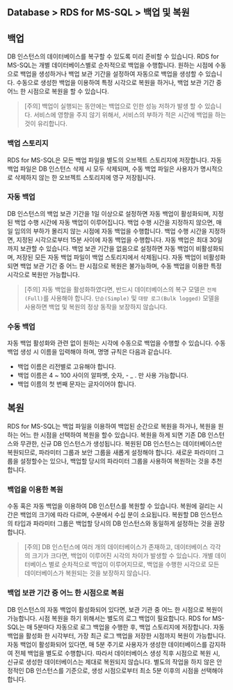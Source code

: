 ## Database > RDS for MS-SQL > 백업 및 복원

## 백업

DB 인스턴스의 데이터베이스를 복구할 수 있도록 미리 준비할 수 있습니다. RDS for MS-SQL는 개별 데이터베이스별로 순차적으로 백업을 수행합니다. 
원하는 시점에 수동으로 백업을 생성하거나 백업 보관 기간을 설정하여 자동으로 백업을 생성할 수 있습니다.
수동으로 생성한 백업을 이용하여 특정 시각으로 복원을 하거나, 백업 보관 기간 중 어느 한 시점으로 복원을 할 수 있습니다.

> [주의]
> 백업이 실행되는 동안에는 백업으로 인한 성능 저하가 발생 할 수 있습니다. 
> 서비스에 영향을 주지 않기 위해서, 서비스의 부하가 적은 시간에 백업을 하는 것이 유리합니다.

### 백업 스토리지

RDS for MS-SQL은 모든 백업 파일을 별도의 오브젝트 스토리지에 저장합니다.
자동 백업 파일은 DB 인스턴스 삭제 시 모두 삭제되며, 수동 백업 파일은 사용자가 명시적으로 삭제하지 않는 한 오브젝트 스토리지에 영구 저장됩니다.

### 자동 백업

DB 인스턴스의 백업 보관 기간을 1일 이상으로 설정하면 자동 백업이 활성화되며, 지정된 백업 수행 시간에 자동 백업이 이루어집니다. 백업 수행 시간을 지정하지 않으면, 매일 임의의 부하가 몰리지 않는 시점에 자동 백업을 수행합니다. 백업 수행 시간을 지정하면, 지정된 시각으로부터 15분 사이에 자동 백업을 수행합니다. 자동 백업은 최대 30일까지 보관할 수 있습니다. 백업 보관 기간을 없음으로 설정하면 자동 백업이 비활성화되며, 저장된 모든 자동 백업 파일이 백업 스토리지에서 삭제됩니다. 자동 백업이 비활성화되면 백업 보관 기간 중 어느 한 시점으로 복원은 불가능하며, 수동 백업을 이용한 특정 시각으로 복원만 가능합니다.

> [주의]
> 자동 백업을 활성화하였다면, 반드시 데이터베이스의 복구 모델은 `전체(Full)`를 사용해야 합니다.
> `단순(Simple)` 및 `대량 로그(Bulk logged)` 모델을 사용하면 백업 및 복원의 정상 동작을 보장하지 않습니다.

### 수동 백업

자동 백업 활성화와 관련 없이 원하는 시각에 수동으로 백업을 수행할 수 있습니다. 수동 백업 생성 시 이름을 입력해야 하며, 명명 규칙은 다음과 같습니다.

* 백업 이름은 리전별로 고유해야 합니다.
* 백업 이름은 4 ~ 100 사이의 알파벳, 숫자, - _ . 만 사용 가능합니다.
* 백업 이름의 첫 번째 문자는 글자이어야 합니다.

## 복원

RDS for MS-SQL는 백업 파일을 이용하여 백업된 순간으로 복원을 하거나, 복원을 원하는 어느 한 시점을 선택하여 복원을 할수 있습니다. 복원을 하게 되면 기존 DB 인스턴스와 무관한, 신규 DB 인스턴스가 생성됩니다. 복원된 DB 인스턴스는 데이터베이스만 복원되므로, 파라미터 그룹과 보안 그룹을 새롭게 설정해야 합니다. 새로운 파라미터 그룹을 설정할수는 있으나, 백업할 당시의 파라미터 그룹을 사용하여 복원하는 것을 추천합니다.

### 백업을 이용한 복원

수동 혹은 자동 백업을 이용하여 DB 인스턴스를 복원할 수 있습니다. 복원에 걸리는 시간은 백업의 크기에 따라 다르며, 수분에서 수십 분이 소요됩니다. 
복원할 DB 인스턴스의 타입과 파라미터 그룹은 백업할 당시의 DB 인스턴스와 동일하게 설정하는 것을 권장합니다.

> [주의]
> DB 인스턴스에 여러 개의 데이터베이스가 존재하고, 데이터베이스 각각의 크기가 크다면, 백업이 이루어진 시각의 차이가 발생할 수 있습니다.
> 개별 데이터베이스 별로 순차적으로 백업이 이루어지므로, 백업을 수행한 시각으로 모든 데이터베이스가 복원되는 것을 보장하지 않습니다. 

### 백업 보관 기간 중 어느 한 시점으로 복원

DB 인스턴스의 자동 백업이 활성화되어 있다면, 보관 기관 중 어느 한 시점으로 복원이 가능합니다. 시점 복원을 하기 위해서는 별도의 로그 백업이 필요합니다. RDS for MS-SQL는 매 5분마다 자동으로 로그 백업을 수행한 후, 백업 스토리지에 저장합니다. 자동 백업을 활성화 한 시각부터, 가장 최근 로그 백업을 저장한 시점까지 복원이 가능합니다.
자동 백업이 활성화되어 있다면, 매 5분 주기로 사용자가 생성한 데이터베이스를 감지하여 전체 백업을 별도로 수행합니다. 따라서 데이터베이스 생성 직후 시점으로 복원 시, 신규로 생성한 데이터베이스는 제대로 복원되지 않습니다. 별도의 작업을 하지 않은 안정적인 DB 인스턴스를 기준으로, 생성 시점으로부터 최소 5분 이후의 시점을 선택해야 합니다.   